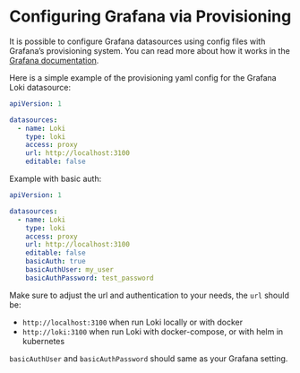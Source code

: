 # Configuring Grafana via Provisioning

It is possible to configure Grafana datasources using config files with Grafana’s provisioning system. You can read more about how it works in the [Grafana documentation](http://docs.grafana.org/administration/provisioning/#datasources).

Here is a simple example of the provisioning yaml config for the Grafana Loki datasource:

```yaml
apiVersion: 1

datasources:
  - name: Loki
    type: loki
    access: proxy
    url: http://localhost:3100
    editable: false
```

Example with basic auth:

```yaml
apiVersion: 1

datasources:
  - name: Loki
    type: loki
    access: proxy
    url: http://localhost:3100
    editable: false
    basicAuth: true
    basicAuthUser: my_user
    basicAuthPassword: test_password
```

Make sure to adjust the url and authentication to your needs, the `url` should be:

- `http://localhost:3100` when run Loki locally or with docker
- `http://loki:3100` when run Loki with docker-compose, or with helm in kubernetes

`basicAuthUser` and `basicAuthPassword` should same as your Grafana setting.
